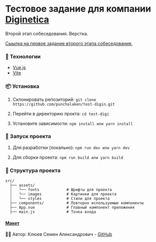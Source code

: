 # Тестовое задание для компании [Diginetica](https://anyquery.diginetica.com/)

Второй этап собеседования. Верстка.

[Сыылка на первое задание второго этапа собеседования.](https://github.com/punchalaken/test-digi-function)

### 🚀 Технологии

- [Vue.js](https://vuejs.org/)
- [Vite](https://vite.dev/)

### 📦 Установка

1. Склонировать репозиторий:
   `git clone https://github.com/punchalaken/test-digin.git`
2. Перейти в директорию прокта:
   `cd test-digi`

3. Установите зависимости:
   `npm install
   или
   yarn install`

### 🔨 Запуск проекта

1. Для разработки (локально):
   `npm run dev
   или
   yarn dev`

2. Для сборки проекта:
   `npm run build
   или
   yarn build`

### 📂 Структура проекта

    src/
      ├── assets/        
      │   └── fonts            # Шрифты для проекта
      │   └── images           # Картинки для проекта
      │   └── styles           # Стили для проекта
      ├── components/          # Повторно используемые компоненты
      ├── App.vue              # Главный компонент приложения
      ├── main.js              # Точка входа


#### [Макет](https://www.figma.com/file/uBaU2XAC6gZqtshk59mMHL) 

🧑‍💻 Автор: Клюев Семен Александрович - [GitHub](https://github.com/punchalaken)
